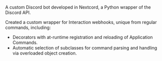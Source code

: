 A custom Discord bot developed in Nextcord, a Python wrapper of the Discord API.

Created a custom wrapper for Interaction webhooks, unique from regular commands, including:
* Decorators with at-runtime registration and reloading of Application Commands.
* Automatic selection of subclasses for command parsing and handling via overloaded object creation.